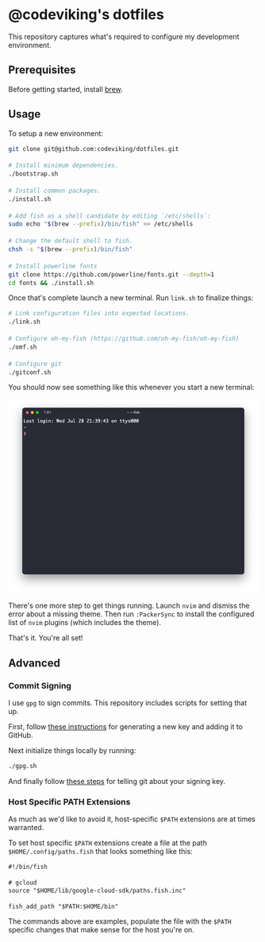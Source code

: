 # @codeviking's dotfiles

This repository captures what's required to configure my development
environment.

## Prerequisites

Before getting started, install [brew](https://brew.sh).

## Usage

To setup a new environment:

```bash
git clone git@github.com:codeviking/dotfiles.git

# Install minimum dependencies.
./bootstrap.sh

# Install common packages.
./install.sh

# Add fish as a shell candidate by editing `/etc/shells`:
sudo echo "$(brew --prefix)/bin/fish" >> /etc/shells

# Change the default shell to fish.
chsh -s "$(brew --prefix)/bin/fish"

# Install powerline fonts
git clone https://github.com/powerline/fonts.git --depth=1
cd fonts && ./install.sh
```

Once that's complete launch a new terminal. Run `link.sh` to finalize things:

```bash
# Link configuration files into expected locations.
./link.sh

# Configure oh-my-fish (https://github.com/oh-my-fish/oh-my-fish)
./omf.sh

# Configure git
./gitconf.sh
```

You should now see something like this whenever you start a new terminal:

![Screenshot of the configured TTY](tty.png)

There's one more step to get things running. Launch `nvim` and dismiss the
error about a missing theme. Then run `:PackerSync` to install the configured
list of `nvim` plugins (which includes the theme).

That's it. You're all set!

## Advanced

### Commit Signing

I use `gpg` to sign commits. This repository includes scripts for setting that up.

First, follow [these instructions](https://docs.github.com/en/authentication/managing-commit-signature-verification/generating-a-new-gpg-key)
for generating a new key and adding it to GitHub.

Next initialize things locally by running:

```bash
./gpg.sh
```
And finally follow [these steps](https://docs.github.com/en/authentication/managing-commit-signature-verification/telling-git-about-your-signing-key)
for telling git about your signing key.

### Host Specific PATH Extensions

As much as we'd like to avoid it, host-specific `$PATH` extensions are at 
times warranted.

To set host specific `$PATH` extensions create a file at the path
`$HOME/.config/paths.fish` that looks something like this:

```fish
#!/bin/fish

# gcloud
source "$HOME/lib/google-cloud-sdk/paths.fish.inc"

fish_add_path "$PATH:$HOME/bin"
```

The commands above are examples, populate the file with the `$PATH` specific 
changes that make sense for the host you're on.

